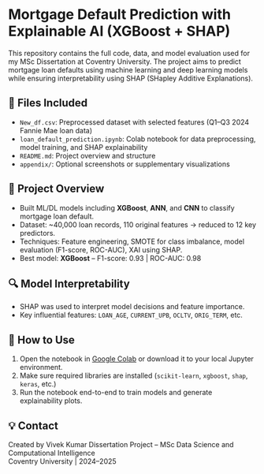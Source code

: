# Mortgage Default Prediction with Explainable AI (XGBoost + SHAP)

This repository contains the full code, data, and model evaluation used for my MSc Dissertation at Coventry University. The project aims to predict mortgage loan defaults using machine learning and deep learning models while ensuring interpretability using SHAP (SHapley Additive Explanations).

## 📂 Files Included

- `New_df.csv`: Preprocessed dataset with selected features (Q1–Q3 2024 Fannie Mae loan data)
- `loan_default_prediction.ipynb`: Colab notebook for data preprocessing, model training, and SHAP explainability
- `README.md`: Project overview and structure
- `appendix/`: Optional screenshots or supplementary visualizations

## 🧠 Project Overview

- Built ML/DL models including **XGBoost**, **ANN**, and **CNN** to classify mortgage loan default.
- Dataset: ~40,000 loan records, 110 original features → reduced to 12 key predictors.
- Techniques: Feature engineering, SMOTE for class imbalance, model evaluation (F1-score, ROC-AUC), XAI using SHAP.
- Best model: **XGBoost** – F1-score: 0.93 | ROC-AUC: 0.98

## 🔍 Model Interpretability

- SHAP was used to interpret model decisions and feature importance.
- Key influential features: `LOAN_AGE`, `CURRENT_UPB`, `OCLTV`, `ORIG_TERM`, etc.

## 🚀 How to Use

1. Open the notebook in [Google Colab](https://colab.research.google.com/) or download it to your local Jupyter environment.
2. Make sure required libraries are installed (`scikit-learn`, `xgboost`, `shap`, `keras`, etc.)
3. Run the notebook end-to-end to train models and generate explainability plots.

## 💡 Contact

Created by Vivek Kumar
Dissertation Project – MSc Data Science and Computational Intelligence  
Coventry University | 2024–2025  
